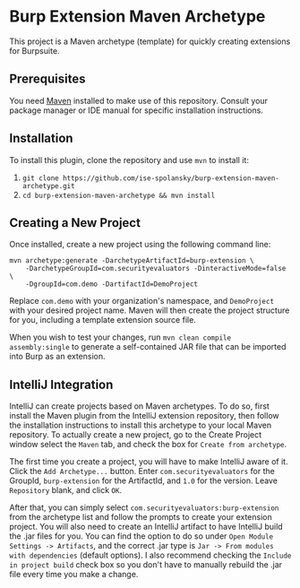 # Burp Extension Maven Archetype

This project is a Maven archetype (template) for quickly creating extensions for Burpsuite. 

## Prerequisites

You need [Maven](https://maven.apache.org/install.html) installed to make use of this repository. Consult your package manager or IDE manual for specific installation instructions.

## Installation

To install this plugin, clone the repository and use `mvn` to install it:

1. `git clone https://github.com/ise-spolansky/burp-extension-maven-archetype.git`
2. `cd burp-extension-maven-archetype && mvn install`

## Creating a New Project

Once installed, create a new project using the following command line:

```
mvn archetype:generate -DarchetypeArtifactId=burp-extension \
    -DarchetypeGroupId=com.securityevaluators -DinteractiveMode=false \
    -DgroupId=com.demo -DartifactId=DemoProject 
```

Replace `com.demo` with your organization's namespace, and `DemoProject` with your desired project name. Maven will then create the project structure for you, including a template extension source file. 

When you wish to test your changes, run `mvn clean compile assembly:single` to generate a self-contained JAR file that can be imported into Burp as an extension.

## IntelliJ Integration

IntelliJ can create projects based on Maven archetypes. To do so, first install the Maven plugin from the IntelliJ extension repository, then follow the installation instructions to install this archetype to your local Maven repository. To actually create a new project, go to the Create Project window select the `Maven` tab, and check the box for `Create from archetype`.

The first time you create a project, you will have to make IntelliJ aware of it. Click the `Add Archetype...` button. Enter `com.securityevaluators` for the GroupId, `burp-extension` for the ArtifactId, and `1.0` for the version. Leave `Repository` blank, and click `OK`. 

After that, you can simply select `com.securityevaluators:burp-extension` from the archetype list and follow the prompts to create your extension project. You will also need to create an IntelliJ artifact to have IntelliJ build the .jar files for you. You can find the option to do so under `Open Module Settings -> Artifacts`, and the correct .jar type is `Jar -> From modules with dependencies` (default options). I also recommend checking the `Include in project build` check box so you don't have to manually rebuild the .jar file every time you make a change.
